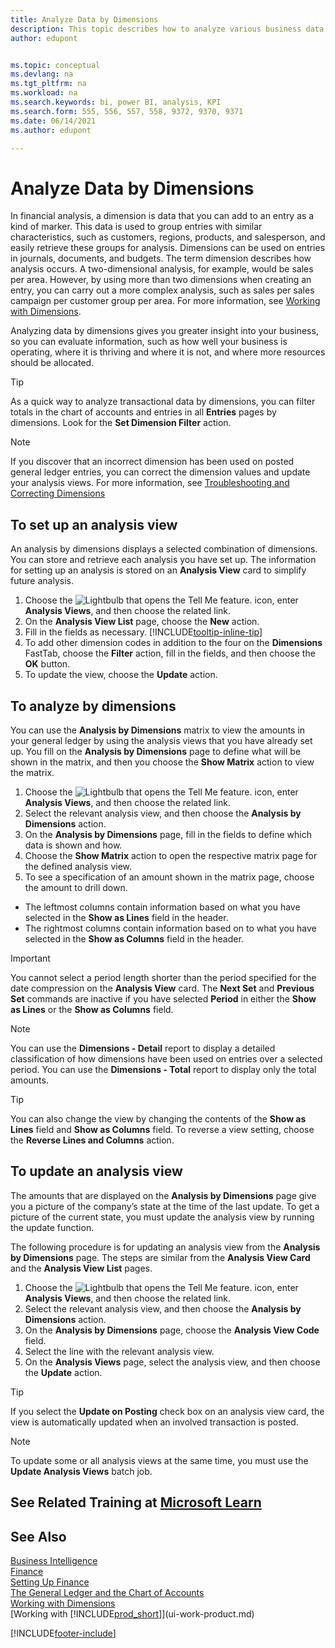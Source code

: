 ```yaml
---
title: Analyze Data by Dimensions
description: This topic describes how to analyze various business data by dimensions. Dimensions give you greater insight into your business so you can evaluate information.
author: edupont


ms.topic: conceptual
ms.devlang: na
ms.tgt_pltfrm: na
ms.workload: na
ms.search.keywords: bi, power BI, analysis, KPI
ms.search.form: 555, 556, 557, 558, 9372, 9370, 9371 
ms.date: 06/14/2021
ms.author: edupont

---
```

#  Analyze Data by Dimensions
In financial analysis, a dimension is data that you can add to an entry as a kind of marker. This data is used to group entries with similar characteristics, such as customers, regions, products, and salesperson, and easily retrieve these groups for analysis. Dimensions can be used on entries in journals, documents, and budgets. The term dimension describes how analysis occurs. A two-dimensional analysis, for example, would be sales per area. However, by using more than two dimensions when creating an entry, you can carry out a more complex analysis, such as sales per sales campaign per customer group per area. For more information, see [Working with Dimensions](finance-dimensions.md).

Analyzing data by dimensions gives you greater insight into your business, so you can evaluate information, such as how well your business is operating, where it is thriving and where it is not, and where more resources should be allocated.

> [!TIP]
> As a quick way to analyze transactional data by dimensions, you can filter totals in the chart of accounts and entries in all **Entries** pages by dimensions. Look for the **Set Dimension Filter** action.

> [!NOTE]
> If you discover that an incorrect dimension has been used on posted general ledger entries, you can correct the dimension values and update your analysis views. For more information, see [Troubleshooting and Correcting Dimensions](finance-troubleshooting-correcting-dimensions.md#changing-dimension-assignments-after-posting)

## To set up an analysis view  
An analysis by dimensions displays a selected combination of dimensions. You can store and retrieve each analysis you have set up. The information for setting up an analysis is stored on an **Analysis View** card to simplify future analysis.  

1. Choose the ![Lightbulb that opens the Tell Me feature.](media/ui-search/search_small.png "Tell me what you want to do") icon, enter **Analysis Views**, and then choose the related link.  
2. On the **Analysis View List** page, choose the **New** action.
3. Fill in the fields as necessary. [!INCLUDE[tooltip-inline-tip](includes/tooltip-inline-tip_md.md)]
4. To add other dimension codes in addition to the four on the **Dimensions** FastTab, choose the **Filter** action, fill in the fields, and then choose the **OK** button.  
5. To update the view, choose the **Update** action.

## To analyze by dimensions
You can use the **Analysis by Dimensions** matrix to view the amounts in your general ledger by using the analysis views that you have already set up. You fill on the **Analysis by Dimensions** page to define what will be shown in the matrix, and then you choose the **Show Matrix** action to view the matrix.  

1. Choose the ![Lightbulb that opens the Tell Me feature.](media/ui-search/search_small.png "Tell me what you want to do") icon, enter **Analysis Views**, and then choose the related link.  
2. Select the relevant analysis view,  and then choose the **Analysis by Dimensions** action.
3. On the **Analysis by Dimensions** page, fill in the fields to define which data is shown and how.
4. Choose the **Show Matrix** action to open the respective matrix page for the defined analysis view.
5. To see a specification of an amount shown in the matrix page, choose the amount to drill down.  

- The leftmost columns contain information based on what you have selected in the **Show as Lines** field in the header.  
- The rightmost columns contain information based on to what you have selected in the **Show as Columns** field in the header.

> [!IMPORTANT]  
>   You cannot select a period length shorter than the period specified for the date compression on the **Analysis View** card. The **Next Set** and **Previous Set** commands are inactive if you have selected **Period** in either the **Show as Lines** or the **Show as Columns** field.  

> [!NOTE]  
>   You can use the **Dimensions - Detail** report to display a detailed classification of how dimensions have been used on entries over a selected period. You can use the **Dimensions - Total** report to display only the total amounts.  

> [!TIP]  
>   You can also change the view by changing the contents of the **Show as Lines** field and **Show as Columns** field. To reverse a view setting, choose the **Reverse Lines and Columns** action.

## To update an analysis view  
The amounts that are displayed on the **Analysis by Dimensions** page give you a picture of the company’s state at the time of the last update. To get a picture of the current state, you must update the analysis view by running the update function.

The following procedure is for updating an analysis view from the **Analysis by Dimensions** page. The steps are similar from the **Analysis View Card** and the **Analysis View List** pages.  

1. Choose the ![Lightbulb that opens the Tell Me feature.](media/ui-search/search_small.png "Tell me what you want to do") icon, enter **Analysis Views**, and then choose the related link.
2. Select the relevant analysis view,  and then choose the **Analysis by Dimensions** action.
2. On the **Analysis by Dimensions** page, choose the **Analysis View Code** field.  
3. Select the line with the relevant analysis view.  
4. On the **Analysis Views** page, select the analysis view, and then choose the **Update** action.  

> [!TIP]  
>   If you select the **Update on Posting** check box on an analysis view card, the view is automatically updated when an involved transaction is posted.

> [!NOTE]  
>   To update some or all analysis views at the same time, you must use the **Update Analysis Views** batch job.  

## See Related Training at [Microsoft Learn](/learn/modules/dimensions-financial-reports-dynamics-365-business-central/index)

## See Also
[Business Intelligence](bi.md)  
[Finance](finance.md)  
[Setting Up Finance](finance-setup-finance.md)  
[The General Ledger and the Chart of Accounts](finance-general-ledger.md)  
[Working with Dimensions](finance-dimensions.md)  
[Working with [!INCLUDE[prod_short](includes/prod_short.md)]](ui-work-product.md)  


[!INCLUDE[footer-include](includes/footer-banner.md)]